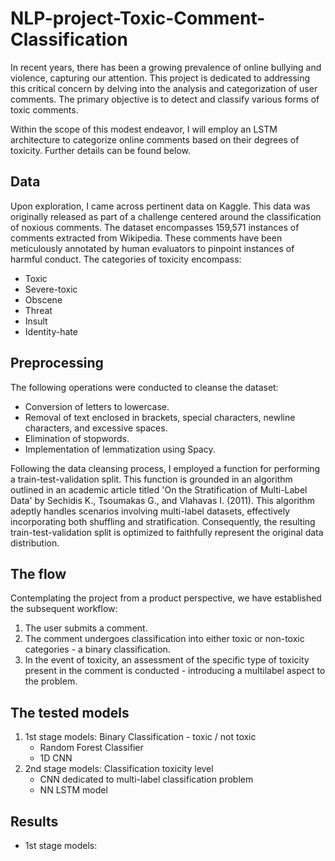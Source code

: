 # NLP-project-Toxic-Comment-Classification

In recent years, there has been a growing prevalence of online bullying and violence, capturing our attention. This project is dedicated to addressing this critical concern by delving into the analysis and categorization of user comments. The primary objective is to detect and classify various forms of toxic comments.

Within the scope of this modest endeavor, I will employ an LSTM architecture to categorize online comments based on their degrees of toxicity. Further details can be found below.

## Data
Upon exploration, I came across pertinent data on Kaggle. This data was originally released as part of a challenge centered around the classification of noxious comments. The dataset encompasses 159,571 instances of comments extracted from Wikipedia. These comments have been meticulously annotated by human evaluators to pinpoint instances of harmful conduct. The categories of toxicity encompass:

* Toxic
* Severe-toxic
* Obscene
* Threat
* Insult
* Identity-hate


## Preprocessing
The following operations were conducted to cleanse the dataset:

* Conversion of letters to lowercase.
* Removal of text enclosed in brackets, special characters, newline characters, and excessive spaces.
* Elimination of stopwords.
* Implementation of lemmatization using Spacy.
  
Following the data cleansing process, I employed a function for performing a train-test-validation split. This function is grounded in an algorithm outlined in an academic article titled 'On the Stratification of Multi-Label Data' by Sechidis K., Tsoumakas G., and Vlahavas I. (2011). This algorithm adeptly handles scenarios involving multi-label datasets, effectively incorporating both shuffling and stratification. Consequently, the resulting train-test-validation split is optimized to faithfully represent the original data distribution.

## The flow

Contemplating the project from a product perspective, we have established the subsequent workflow:

1. The user submits a comment.
1. The comment undergoes classification into either toxic or non-toxic categories - a binary classification.
1. In the event of toxicity, an assessment of the specific type of toxicity present in the comment is conducted - introducing a multilabel aspect to the problem.


## The tested models

1. 1st stage models: Binary Classification - toxic / not toxic
   * Random Forest Classifier
   * 	1D CNN
1. 2nd stage models: Classification toxicity level
   * CNN dedicated to multi-label classification problem
   * NN LSTM model

## Results

 * 1st stage models:
   

